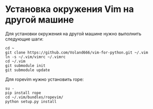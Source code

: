 # Установка окружения Vim на другой машине

Для установки окружения на другой машине нужно выполнить следующие шаги:
```
cd ~
git clone https://github.com/Voland666/vim-for-python.git ~/.vim
ln -s ~/.vim/vimrc ~/.vimrc
cd ~/.vim
git submodule init
git submodule update
```

Для ropevim нужно установить rope:
```
su -
pip install rope
cd ~/.vim/bundles/ropevim/
python setup.py install
```
